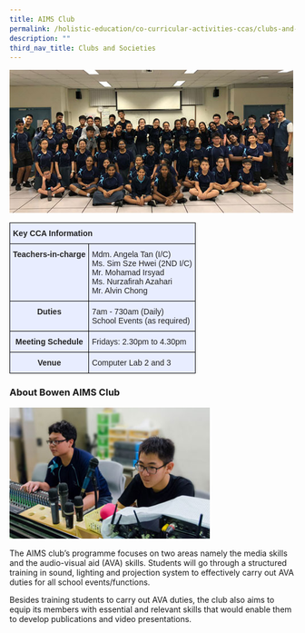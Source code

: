 ```yaml
---
title: AIMS Club
permalink: /holistic-education/co-curricular-activities-ccas/clubs-and-societies/aims-club
description: ""
third_nav_title: Clubs and Societies
---
```

![](/images/aims-club-members.jpeg)
<style type="text/css">
.tg  {border-collapse:collapse;border-spacing:0;}
.tg td{border-color:black;border-style:solid;border-width:1px;font-family:Arial, sans-serif;font-size:14px;
  overflow:hidden;padding:10px 5px;word-break:normal;}
.tg th{border-color:black;border-style:solid;border-width:1px;font-family:Arial, sans-serif;font-size:14px;
  font-weight:normal;overflow:hidden;padding:10px 5px;word-break:normal;}
.tg .tg-qrg6{background-color:#E8EDFF;color:#252525;font-weight:bold;text-align:center;vertical-align:top}
.tg .tg-vqm8{background-color:#E8EDFF;color:#222;text-align:left;vertical-align:top}
.tg .tg-mbkz{background-color:#E8EDFF;color:#222;font-weight:bold;text-align:center;vertical-align:top}
.tg .tg-u05r{background-color:#E8EDFF;color:#222;font-weight:bold;text-align:left;vertical-align:top}
.tg .tg-lr6o{background-color:#E8EDFF;color:#222;text-align:left;vertical-align:middle}
</style>
<table class="tg">
<thead>
  <tr>
    <th class="tg-u05r" colspan="2">Key CCA Information</th>
  </tr>
</thead>
<tbody>
  <tr>
    <td class="tg-qrg6"><span style="color:#252525">Teachers-in-charge</span></td>
    <td class="tg-vqm8">Mdm. Angela Tan (I/C)<br>Ms. Sim Sze Hwei  (2ND I/C)<br>Mr. Mohamad Irsyad <br>Ms. Nurzafirah Azahari <br>Mr. Alvin Chong</td>
  </tr>
  <tr>
    <td class="tg-qrg6"><span style="color:#252525">Duties</span></td>
    <td class="tg-lr6o"><span style="color:#222">7am - 730am (Daily)</span><br><span style="color:#222">School Events (as required)</span><br></td>
  </tr>
  <tr>
    <td class="tg-mbkz">Meeting Schedule</td>
    <td class="tg-lr6o"><span style="color:#222">Fridays: 2.30pm to 4.30pm</span><br></td>
  </tr>
  <tr>
    <td class="tg-qrg6"><span style="color:#252525">Venue</span><span style="color:#222"> </span></td>
    <td class="tg-vqm8"><span style="color:#222">Computer Lab 2 and 3</span></td>
  </tr>
</tbody>
</table>

### About Bowen AIMS Club

<img src="/images/AVA-Boys-at-he-control-Room.jpeg" 
     style="width:70%">
		 
The AIMS club’s programme focuses on two areas namely the media skills and the audio-visual aid (AVA) skills. Students will go through a structured training in sound, lighting and projection system to effectively carry out AVA duties for all school events/functions. 

  

Besides training students to carry out AVA duties, the club also aims to equip its members with essential and relevant skills that would enable them to develop publications and video presentations.